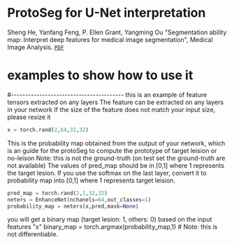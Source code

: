 # ProtoSeg for U-Net interpretation

Sheng He, Yanfang Feng, P. Ellen Grant, Yangming Ou "Segmentation ability map: Interpret deep features for medical image segmentation", Medical Image Analysis. [`PDF`](https://www.sciencedirect.com/science/article/pii/S1361841522003541)


# examples to show how to use it
#----------------------------------------
this is an example of feature tensors extracted on any layers
The feature can be extracted on any layers in your network
If the size of the feature does not match your input size, please resize it 

```Python
x = torch.rand(2,64,32,32) 
```

This is the probability map obtained from the output of your network, which is 
an guide for the protoSeg to compute the prototype of target leision or no-leison
Note: this is not the ground-truth (on test set the ground-truth are not available)
The values of pred_map should be in [0,1] where 1 represents the target lesion.
If you use the softmax on the last layer, convert it to probability map into [0,1] where 1 represents target leision.

```Python
pred_map = torch.rand(2,1,32,32) 
neters = EnhanceNet(nchanels=64,out_classes=1)
probability_map = neters(x,pred,mask=None)
```

you will get a binary map (target lesion: 1, others: 0) based on the input features "x"
binary_map = torch.argmax(probability_map,1) # Note: this is not differentiable.
